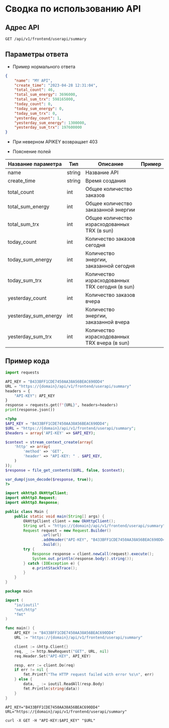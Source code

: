 # Сводка по использованию API

## Адрес API

```
GET /api/v1/frontend/userapi/summary
```

## Параметры ответа

- Пример нормального ответа
```json
{
    "name": "MY API",
    "create_time": "2023-04-28 12:31:04",
    "total_count": 46,  
    "total_sum_energy": 3696000,
    "total_sum_trx": 598165000, 
    "today_count": 0,
    "today_sum_energy": 0,
    "today_sum_trx": 0,
    "yesterday_count": 1,
    "yesterday_sum_energy": 1300000,
    "yesterday_sum_trx": 197600000
}
```

- При неверном APIKEY возвращает 403

- Пояснение полей

| Название параметра | Тип | Описание | Пример |
| -------- | -------- | -------- | -------- |
| name | string | Название API |  |
| create_time | string | Время создания |  |
| total_count | int | Общее количество заказов |  |
| total_sum_energy | int | Общее количество заказанной энергии |  |
| total_sum_trx | int | Общее количество израсходованных TRX (в sun) |  |
| today_count | int | Количество заказов сегодня |  |
| today_sum_energy | int | Количество энергии, заказанной сегодня |  |
| today_sum_trx | int | Количество израсходованных TRX сегодня (в sun) |  |
| yesterday_count | int | Количество заказов вчера |  |
| yesterday_sum_energy | int | Количество энергии, заказанной вчера |  |
| yesterday_sum_trx | int | Количество израсходованных TRX вчера (в sun) |  |


## Пример кода

<CodeGroup>
  <CodeGroupItem title="Python" active>

```python
import requests

API_KEY = "B433BFF1CDE7450AA38A56BEAC690DD4"
URL = "https://{domain}/api/v1/frontend/userapi/summary"
headers = {
    "API-KEY": API_KEY
}
response = requests.get(f"{URL}", headers=headers)
print(response.json())
```

  </CodeGroupItem>

  <CodeGroupItem title="Php">

```php
<?php
$API_KEY = "B433BFF1CDE7450AA38A56BEAC690DD4";
$URL = "https://{domain}/api/v1/frontend/userapi/summary";
$headers = array('API-KEY' => $API_KEY);

$context = stream_context_create(array(
    'http' => array(
        'method' => 'GET',
        'header' => "API-KEY: " . $API_KEY,
    )
));
$response = file_get_contents($URL, false, $context);

var_dump(json_decode($response, true));
?>

```

  </CodeGroupItem>

  <CodeGroupItem title="Java">
  
```java
import okhttp3.OkHttpClient;
import okhttp3.Request;
import okhttp3.Response;

public class Main {
    public static void main(String[] args) {
        OkHttpClient client = new OkHttpClient();
        String url = "https://{domain}/api/v1/frontend/userapi/summary";
        Request request = new Request.Builder()
                .url(url)
                .addHeader("API-KEY", "B433BFF1CDE7450AA38A56BEAC690DD4")
                .build();
        try {
            Response response = client.newCall(request).execute();
            System.out.println(response.body().string());
        } catch (IOException e) {
            e.printStackTrace();
        }
    }
}

```

  </CodeGroupItem>

  <CodeGroupItem title="Go">
  
```go
package main

import (
	"io/ioutil"
	"net/http"
	"fmt"
)

func main() {
	API_KEY := "B433BFF1CDE7450AA38A56BEAC690DD4"
	URL := "https://{domain}/api/v1/frontend/userapi/summary"

	client := &http.Client{}
	req, _ := http.NewRequest("GET", URL, nil)
	req.Header.Set("API-KEY", API_KEY)

	resp, err := client.Do(req)
	if err != nil {
		fmt.Printf("The HTTP request failed with error %s\n", err)
	} else {
		data, _ := ioutil.ReadAll(resp.Body)
		fmt.Println(string(data))
	}
}

```
  </CodeGroupItem>

  <CodeGroupItem title="Shell">
  
```shell
API_KEY="B433BFF1CDE7450AA38A56BEAC690DD4"
URL="https://{domain}/api/v1/frontend/userapi/summary"

curl -X GET -H "API-KEY:$API_KEY" "$URL"

```
  </CodeGroupItem>
</CodeGroup>